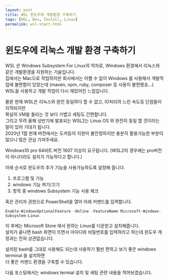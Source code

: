 ```yaml
---
layout: post
title: WSL 윈도우에 개발환경 구축하기
tags: [WSL, Dev, Install, Linux]
permalink: wsl-start.html
---
```


# 윈도우에 리눅스 개발 환경 구축하기

WSL 은 Windows Subsystem For Linux의 약자로, Windows 환경에서 리눅스와 같은 개발환경을 지원하는 기술입니다.  
집에서는 Mac으로 작업하지만 회사에서는 어쩔 수 없이 Windows 를 사용해서 개발작업에 불편함이 있었는데 (maven, npm, ruby, composer 등 사용이 불편했죠...)
WSL을 사용하고 개발 작업이 다시 재밌어진 느낌입니다.

물론 현재 WSL은 리눅스와 완전 동일하다 할 수 없고, IO처리의 느린 속도등 단점들이 지적되지만  
확실히 VM을 돌리는 것 보다 가볍고 세팅도 간편합니다.  
그리고 무려 올해 상반기에 발표되는 WSL2는 Linux OS 와 완전히 동일 할 것이라는 말이 있어 기대가 됩니다.  
2020년 1월 현재 버전에서는 도커등의 지원이 불안정하지만 충분히 활용가능한 부분이 많으니 많은 관심 가져주세요.

Windows10 pro 64비트 버전 1607 이상이 요구됩니다. (WSL2의 경우에는 pro버전이 아니더라도 설치가 가능하다고 합니다.)

아래 순서로 윈도우의 추가 기능을 사용가능하도록 설정해 줍니다.

1. 프로그램 및 기능
2. windows 기능 켜기/끄기
3. 항목 중 windows Subsystem 기능 사용 체크

혹은 관리자 권한으로 PowerShell을 열어 아래 커맨드를 입력합니다.

```
Enable-WindowsOptionalFeature -Online -FeatureName Microsoft-Windows-Subsystem-Linux
```

이 후에는 Microsoft Store 에서 원하는 Linux를 다운받고 설치해줍니다.  
설치가 끝나면 bash 화면이 뜨면서 아이디와 비밀번호를 입력하라고 하는데
윈도우 계정과는 전혀 상관없습니다.

설치된 bash를 그대로 사용해도 되는데 사용하기 훨씬 편하고 보기 좋은 windows terminal 을 설치하면  
더 좋은 커맨드 환경을 구축할 수 있습니다.

다음 포스팅에서는 windows termial 설치 및 세팅 관련 내용을 적어보겠습니다.
